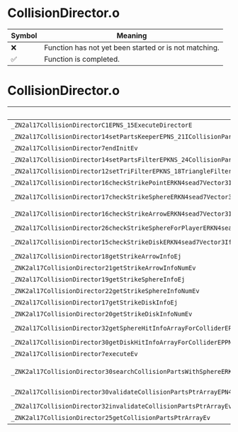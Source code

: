 # CollisionDirector.o
| Symbol | Meaning 
| ------------- | ------------- 
| :x: | Function has not yet been started or is not matching. 
| :white_check_mark: | Function is completed. 


# CollisionDirector.o
| Symbol (Mangled) | Symbol (Demangled) | Decompiled? |
| ------------- |  ------------- | ------------- |
| `_ZN2al17CollisionDirectorC1EPNS_15ExecuteDirectorE` | `al::CollisionDirector::CollisionDirector(al::ExecuteDirector *)` | :white_check_mark: |
| `_ZN2al17CollisionDirector14setPartsKeeperEPNS_21ICollisionPartsKeeperE` | `al::CollisionDirector::setPartsKeeper(al::ICollisionPartsKeeper *)` | :white_check_mark: |
| `_ZN2al17CollisionDirector7endInitEv` | `al::CollisionDirector::endInit(void)` | :white_check_mark: |
| `_ZN2al17CollisionDirector14setPartsFilterEPKNS_24CollisionPartsFilterBaseE` | `al::CollisionDirector::setPartsFilter(al::CollisionPartsFilterBase const*)` | :white_check_mark: |
| `_ZN2al17CollisionDirector12setTriFilterEPKNS_18TriangleFilterBaseE` | `al::CollisionDirector::setTriFilter(al::TriangleFilterBase const*)` | :white_check_mark: |
| `_ZN2al17CollisionDirector16checkStrikePointERKN4sead7Vector3IfEEPNS_7HitInfoE` | `al::CollisionDirector::checkStrikePoint(sead::Vector3<float> const&,al::HitInfo *)` | :white_check_mark: |
| `_ZN2al17CollisionDirector17checkStrikeSphereERKN4sead7Vector3IfEEfbS5_` | `al::CollisionDirector::checkStrikeSphere(sead::Vector3<float> const&,float,bool,sead::Vector3<float> const&)` | :white_check_mark: |
| `_ZN2al17CollisionDirector16checkStrikeArrowERKN4sead7Vector3IfEES5_` | `al::CollisionDirector::checkStrikeArrow(sead::Vector3<float> const&,sead::Vector3<float> const&)` | :white_check_mark: |
| `_ZN2al17CollisionDirector26checkStrikeSphereForPlayerERKN4sead7Vector3IfEEf` | `al::CollisionDirector::checkStrikeSphereForPlayer(sead::Vector3<float> const&,float)` | :white_check_mark: |
| `_ZN2al17CollisionDirector15checkStrikeDiskERKN4sead7Vector3IfEEffS5_` | `al::CollisionDirector::checkStrikeDisk(sead::Vector3<float> const&,float,float,sead::Vector3<float> const&)` | :white_check_mark: |
| `_ZN2al17CollisionDirector18getStrikeArrowInfoEj` | `al::CollisionDirector::getStrikeArrowInfo(unsigned int)` | :white_check_mark: |
| `_ZNK2al17CollisionDirector21getStrikeArrowInfoNumEv` | `al::CollisionDirector::getStrikeArrowInfoNum(void)const` | :white_check_mark: |
| `_ZN2al17CollisionDirector19getStrikeSphereInfoEj` | `al::CollisionDirector::getStrikeSphereInfo(unsigned int)` | :white_check_mark: |
| `_ZNK2al17CollisionDirector22getStrikeSphereInfoNumEv` | `al::CollisionDirector::getStrikeSphereInfoNum(void)const` | :white_check_mark: |
| `_ZN2al17CollisionDirector17getStrikeDiskInfoEj` | `al::CollisionDirector::getStrikeDiskInfo(unsigned int)` | :white_check_mark: |
| `_ZNK2al17CollisionDirector20getStrikeDiskInfoNumEv` | `al::CollisionDirector::getStrikeDiskInfoNum(void)const` | :white_check_mark: |
| `_ZN2al17CollisionDirector32getSphereHitInfoArrayForColliderEPPNS_13SphereHitInfoEPj` | `al::CollisionDirector::getSphereHitInfoArrayForCollider(al::SphereHitInfo **,unsigned int *)` | :white_check_mark: |
| `_ZN2al17CollisionDirector30getDiskHitInfoArrayForColliderEPPNS_11DiskHitInfoEPj` | `al::CollisionDirector::getDiskHitInfoArrayForCollider(al::DiskHitInfo **,unsigned int *)` | :white_check_mark: |
| `_ZN2al17CollisionDirector7executeEv` | `al::CollisionDirector::execute(void)` | :white_check_mark: |
| `_ZNK2al17CollisionDirector30searchCollisionPartsWithSphereERKN4sead7Vector3IfEEfRNS1_10IDelegate1IPNS_14CollisionPartsEEEPKNS_24CollisionPartsFilterBaseE` | `al::CollisionDirector::searchCollisionPartsWithSphere(sead::Vector3<float> const&,float,sead::IDelegate1<al::CollisionParts *> &,al::CollisionPartsFilterBase const*)const` | :white_check_mark: |
| `_ZN2al17CollisionDirector30validateCollisionPartsPtrArrayEPN4sead8PtrArrayINS_14CollisionPartsEEE` | `al::CollisionDirector::validateCollisionPartsPtrArray(sead::PtrArray<al::CollisionParts> *)` | :white_check_mark: |
| `_ZN2al17CollisionDirector32invalidateCollisionPartsPtrArrayEv` | `al::CollisionDirector::invalidateCollisionPartsPtrArray(void)` | :white_check_mark: |
| `_ZNK2al17CollisionDirector25getCollisionPartsPtrArrayEv` | `al::CollisionDirector::getCollisionPartsPtrArray(void)const` | :white_check_mark: |
